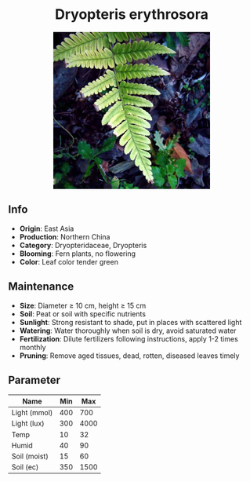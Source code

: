 <h1 align='center'>Dryopteris erythrosora</h1>
<p align="center">
    <img 
        align='center'
        width='320'
        src="../images/dryopteris erythrosora.png" 
        alt='Dryopteris erythrosora' />
</p>

## Info

 - **Origin**: East Asia
 - **Production**: Northern China
 - **Category**: Dryopteridaceae, Dryopteris
 - **Blooming**: Fern plants, no flowering
 - **Color**: Leaf color tender green

## Maintenance

 - **Size**: Diameter ≥ 10 cm, height ≥ 15 cm
 - **Soil**: Peat or soil with specific nutrients
 - **Sunlight**: Strong resistant to shade, put in places with scattered light
 - **Watering**: Water thoroughly when soil is dry, avoid saturated water
 - **Fertilization**: Dilute fertilizers following instructions, apply 1-2 times monthly
 - **Pruning**: Remove aged tissues, dead, rotten, diseased leaves timely

## Parameter

| Name         | Min  | Max   |
|--------------|------|-------|
| Light (mmol) | 400 | 700  |
| Light (lux)  | 300 | 4000 |
| Temp         | 10    | 32    |
| Humid        | 40   | 90    |
| Soil (moist) | 15   | 60    |
| Soil (ec)    | 350  | 1500  |